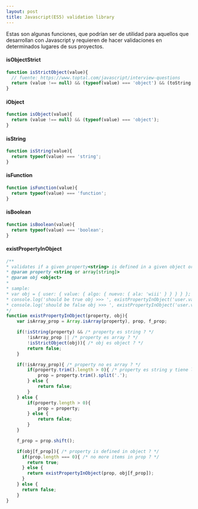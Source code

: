 ```yaml
---
layout: post
title: Javascript(ES5) validation library
---
```

Estas son algunas funciones, que podrían ser de utilidad para aquellos que desarrollan con Javascript y requieren de hacer validaciones en determinados lugares de sus proyectos.

#### isObjectStrict
```javascript
function isStrictObject(value){
  // fuente: https://www.toptal.com/javascript/interview-questions
  return (value !== null) && (typeof(value) === 'object') && (toString.call(value) !== '[object Array]');
}
```

#### iObject
```javascript
function isObject(value){
  return (value !== null) && (typeof(value) === 'object');
}
```

#### isString
```javascript
function isString(value){
  return typeof(value) === 'string';
}
```

#### isFunction
```javascript
function isFunction(value){
  return typeof(value) === 'function';
}
```

#### isBoolean
```javascript
function isBoolean(value){
  return typeof(value) === 'boolean';
}
```

#### existPropertyInObject
```javascript
/**
* validates if a given property<string> is defined in a given object or not
* @param property <string or array[string]>
* @param obj <object>
*
* sample:
* var obj = { user: { value: { algo: { nuevo: { ala: 'wiii' } } } } };
* console.log('should be true obj >>> ', existPropertyInObject('user.value.algo.nuevo.ala', obj));
* console.log('should be false obj >>> ', existPropertyInObject('user.valu.algo.nuevo.ala', obj));
*/
function existPropertyInObject(property, obj){
    var isArray_prop = Array.isArray(property), prop, f_prop;

    if(!isString(property) && /* property es string ? */
        !isArray_prop || /* property es array ? */
        !isStrictObject(obj)){ /* obj es object ? */
        return false;
    }

    if(!isArray_prop){ /* property no es array ? */
        if(property.trim().length > 0){ /* property es string y tiene longitud mayor que cero ? */
            prop = property.trim().split('.');
        } else {
            return false;
        }
    } else {
        if(property.length > 0){
            prop = property;
        } else {
            return false;
        }
    }

    f_prop = prop.shift();

    if(obj[f_prop]){ /* property is defined in object ? */
      if(prop.length === 0){ /* no more items in prop ? */
        return true;
      } else {
        return existPropertyInObject(prop, obj[f_prop]);
      }
    } else {
      return false;
    }
}
```
